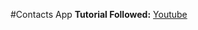 #Contacts App
**Tutorial Followed:** [Youtube](https://www.youtube.com/watch?v=Spl1ILywg_8&list=PLfXoK1djHkOp1a03ULhrRjrM9XYOKnSM4&index=15)
